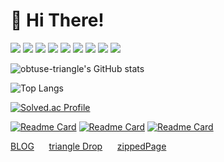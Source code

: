 # 👋 Hi There!

![](https://img.shields.io/badge/HTML5-black?logo=HTML5) ![](https://img.shields.io/badge/CSS3-black?logo=CSS3) ![](https://img.shields.io/badge/JAVASCRIPT-black?logo=Javascript) ![](https://img.shields.io/badge/nodeJS-black?logo=node.JS)  ![](https://img.shields.io/badge/PYTHON-black?logo=PYTHON) ![](https://img.shields.io/badge/C-black?logo=C) 
![](https://img.shields.io/badge/Ubuntu-black?logo=ubuntu) ![](https://img.shields.io/badge/Nginx-black?logo=nginx) ![](https://img.shields.io/badge/MySql-black?logo=MySql)


![obtuse-triangle's GitHub stats](https://github-readme-stats.vercel.app/api?username=obtuse-triangle&theme=dracula&show_icons=true)

![Top Langs](https://github-readme-stats.vercel.app/api/top-langs/?username=obtuse-triangle&layout=compact&theme=dracula)

[![Solved.ac Profile](http://mazassumnida.wtf/api/v2/generate_badge?boj=obtuse)](https://solved.ac/obtuse)


[![Readme Card](https://github-readme-stats.vercel.app/api/pin/?username=NY0510&repo=triangleDrop)](https://github.com/NY0510/triangleDrop)
[![Readme Card](https://github-readme-stats.vercel.app/api/pin/?username=obtuse-triangle&repo=zippedPage)](https://github.com/obtuse-triangle/zippedPage)
[![Readme Card](https://github-readme-stats.vercel.app/api/pin/?username=obtuse-triangle&repo=neisScheduleToICS)](https://github.com/obtuse-triangle/neisScheduleToICS)


[BLOG](https://obtuse.kr/blog) &nbsp;&nbsp;&nbsp;&nbsp;&nbsp;[triangle Drop](https://triangledrop.obtuse.kr)&nbsp;&nbsp;&nbsp;&nbsp;&nbsp;&nbsp;[zippedPage](https://zip.obtuse.kr)
